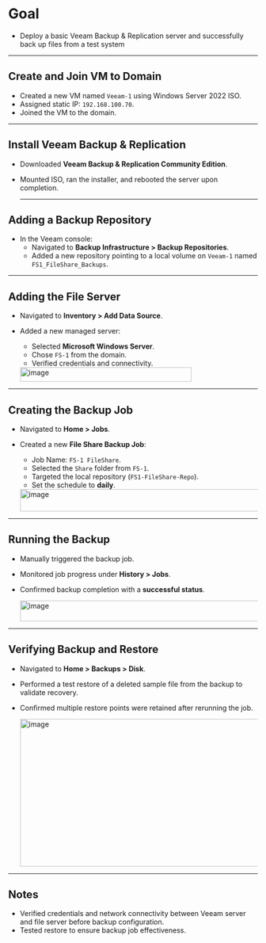 # Goal
- Deploy a basic Veeam Backup & Replication server and successfully back up files from a test system

---

## Create and Join VM to Domain
- Created a new VM named `Veeam-1` using Windows Server 2022 ISO.
- Assigned static IP: `192.168.100.70`.
- Joined the VM to the domain.

---

## Install Veeam Backup & Replication
- Downloaded **Veeam Backup & Replication Community Edition**.
- Mounted ISO, ran the installer, and rebooted the server upon completion.

  ---

## Adding a Backup Repository
- In the Veeam console:
  - Navigated to **Backup Infrastructure > Backup Repositories**.
  - Added a new repository pointing to a local volume on `Veeam-1` named `FS1_FileShare_Backups`.

---

## Adding the File Server
- Navigated to **Inventory > Add Data Source**.
- Added a new managed server:
  - Selected **Microsoft Windows Server**.
  - Chose `FS-1` from the domain.
  - Verified credentials and connectivity.

  <img width="346" height="29" alt="image" src="https://github.com/user-attachments/assets/69fb7bf5-c29c-4c86-b3da-7779c6688f71" />

---

## Creating the Backup Job
- Navigated to **Home > Jobs**.
- Created a new **File Share Backup Job**:
  - Job Name: `FS-1 FileShare`.
  - Selected the `Share` folder from `FS-1`.
  - Targeted the local repository (`FS1-FileShare-Repo`).
  - Set the schedule to **daily**.

  <img width="1404" height="45" alt="image" src="https://github.com/user-attachments/assets/89ce0deb-011f-4354-aed5-d6e90b3bea7c" />

---

## Running the Backup
- Manually triggered the backup job.
- Monitored job progress under **History > Jobs**.
- Confirmed backup completion with a **successful status**.

  <img width="696" height="42" alt="image" src="https://github.com/user-attachments/assets/1a53b588-518c-46db-a2a2-1144ca70bf12" />

---

## Verifying Backup and Restore
- Navigated to **Home > Backups > Disk**.
- Performed a test restore of a deleted sample file from the backup to validate recovery.
- Confirmed multiple restore points were retained after rerunning the job.

  <img width="562" height="298" alt="image" src="https://github.com/user-attachments/assets/7f534f79-cda6-4fb2-a990-21a663c9ee32" />

---

## Notes
- Verified credentials and network connectivity between Veeam server and file server before backup configuration.
- Tested restore to ensure backup job effectiveness.





